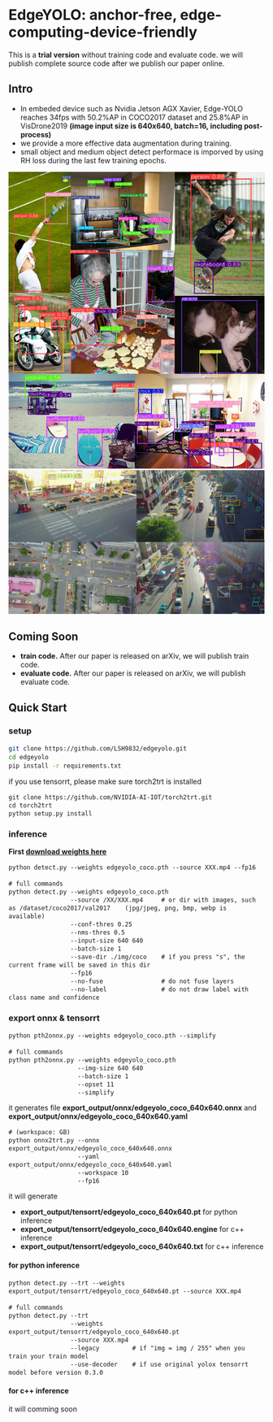 # EdgeYOLO: anchor-free, edge-computing-device-friendly

This is a **trial version** without training code and evaluate code. we will publish complete source code after we publish our paper online.

## Intro
- In embeded device such as Nvidia Jetson AGX Xavier, Edge-YOLO reaches 34fps with 50.2%AP in COCO2017 dataset and 25.8%AP in VisDrone2019 **(image input size is 640x640, batch=16, including post-process)**
- we provide a more effective data augmentation during training.
- small object and medium object detect performace is imporved by using RH loss during the last few training epochs.

<div align="center"><img src="assets/coco_result.jpg"></div>
<div align="center"><img src="assets/visdrone_result.jpg"></div>

## Coming Soon
- **train code.** After our paper is released on arXiv, we will publish train code.
- **evaluate code.** After our paper is released on arXiv, we will publish evaluate code.

## Quick Start
### setup

```bash
git clone https://github.com/LSH9832/edgeyolo.git
cd edgeyolo
pip install -r requirements.txt
```
if you use tensorrt, please make sure torch2trt is installed
```
git clone https://github.com/NVIDIA-AI-IOT/torch2trt.git
cd torch2trt
python setup.py install
```

### inference

**First [download weights here](https://github.com/LSH9832/edgeyolo/releases/tag/v0.0.0)**

```
python detect.py --weights edgeyolo_coco.pth --source XXX.mp4 --fp16

# full commands
python detect.py --weights edgeyolo_coco.pth 
                 --source /XX/XXX.mp4     # or dir with images, such as /dataset/coco2017/val2017    (jpg/jpeg, png, bmp, webp is available)
                 --conf-thres 0.25 
                 --nms-thres 0.5 
                 --input-size 640 640 
                 --batch-size 1 
                 --save-dir ./img/coco    # if you press "s", the current frame will be saved in this dir
                 --fp16 
                 --no-fuse                # do not fuse layers
                 --no-label               # do not draw label with class name and confidence
```

### export onnx & tensorrt
```
python pth2onnx.py --weights edgeyolo_coco.pth --simplify

# full commands
python pth2onnx.py --weights edgeyolo_coco.pth 
                   --img-size 640 640 
                   --batch-size 1
                   --opset 11
                   --simplify
```
it generates file **export_output/onnx/edgeyolo_coco_640x640.onnx** and **export_output/onnx/edgeyolo_coco_640x640.yaml**

```
# (workspace: GB)
python onnx2trt.py --onnx export_output/onnx/edgeyolo_coco_640x640.onnx 
                   --yaml export_output/onnx/edgeyolo_coco_640x640.yaml 
                   --workspace 10 
                   --fp16
```
it will generate
- **export_output/tensorrt/edgeyolo_coco_640x640.pt**  for python inference
- **export_output/tensorrt/edgeyolo_coco_640x640.engine**  for c++ inference
- **export_output/tensorrt/edgeyolo_coco_640x640.txt**  for c++ inference

#### for python inference
```
python detect.py --trt --weights export_output/tensorrt/edgeyolo_coco_640x640.pt --source XXX.mp4

# full commands
python detect.py --trt 
                 --weights export_output/tensorrt/edgeyolo_coco_640x640.pt 
                 --source XXX.mp4
                 --legacy         # if "img = img / 255" when you train your train model
                 --use-decoder    # if use original yolox tensorrt model before version 0.3.0
```

#### for c++ inference
it will comming soon




